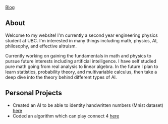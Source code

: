 [Blog](https://hudsonnock.github.io/Blog)

## About

Welcome to my website! I'm currently a second year engineering physics student at UBC. I'm interested in many things including math, physics, AI, philosophy, and effective altruism.

Currently working on gaining the fundamentals in math and physics to pursue future interests including artificial intelligence. I have self studied pure math going from real analysis to linear algebra. In the future I plan to learn statistics, probability theory, and multivariable calculus, then take a deep dive into the theory behind different types of AI.

## Personal Projects

- Created an AI to be able to identity handwritten numbers (Mnist dataset) [here](https://github.com/HudsonNock/MnistNeuralNetwork)
- Coded an algorithm which can play connect 4 [here](https://github.com/HudsonNock/Connect-4-AI)

